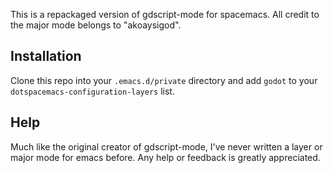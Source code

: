 This is a repackaged version of gdscript-mode for spacemacs.  All credit to the major mode belongs to "akoaysigod".

## Installation
Clone this repo into your `.emacs.d/private` directory and add `godot` to your `dotspacemacs-configuration-layers` list.

## Help
Much like the original creator of gdscript-mode, I've never written a layer or major mode for emacs before.  Any help or feedback is greatly appreciated.
